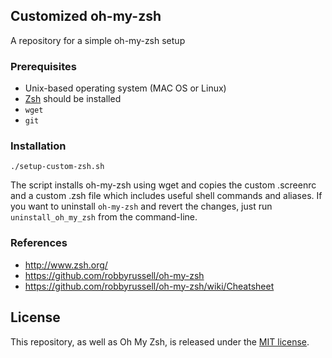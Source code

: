 ## Customized oh-my-zsh 

A repository for a simple oh-my-zsh setup 

### Prerequisites

* Unix-based operating system (MAC OS or Linux)
* [Zsh](http://www.zsh.org) should be installed 
* `wget`
* `git`

### Installation

```
./setup-custom-zsh.sh
```

The script installs oh-my-zsh using wget and copies the custom .screenrc and a custom .zsh file which includes useful shell commands and aliases. 
If you want to uninstall `oh-my-zsh` and revert the changes, just run `uninstall_oh_my_zsh` from the command-line.

### References

* http://www.zsh.org/
* https://github.com/robbyrussell/oh-my-zsh
* https://github.com/robbyrussell/oh-my-zsh/wiki/Cheatsheet

## License

This repository, as well as Oh My Zsh, is released under the [MIT license](LICENSE.txt).
